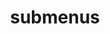 ---
layout: page
title: submenus
nav: true
nav_order: 5
dropdown: true
children: 
    - title: Projects
      permalink: /_projects/
---